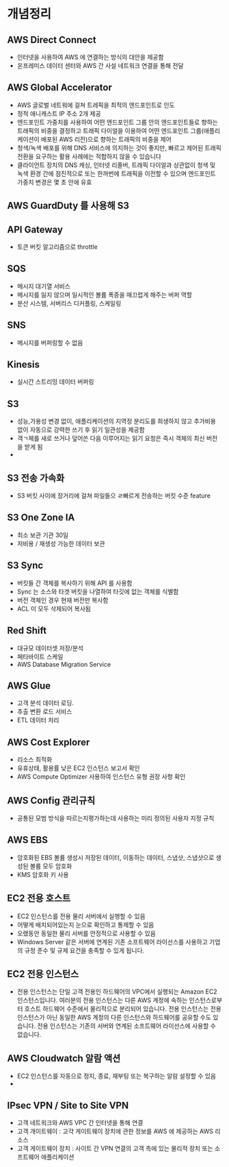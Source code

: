 # 개념정리

## AWS Direct Connect

- 인터넷을 사용하여 AWS 에 연결하는 방식의 대안을 제공함
- 온프레미스 데이터 센터와 AWS 간 사설 네트워크 연결을 통해 전달

## AWS Global Accelerator

- AWS 글로벌 네트워에 걸쳐 트레픽을 최적의 엔드포인트로 인도
- 정적 애니캐스트 IP 주소 2개 제공
- 엔드포인트 가중치를 사용하여 어떤 엔드포인트 그룹 안의 엔드포인트들로 향하는 트래픽의 비중을 결정하고 트래픽 다이얼을 이용하여 어떤 엔드포인트 그룹(애플리케이션이 배포된 AWS 리전)으로 향하는 트래픽의 비중을 제어
- 청색/녹색 배포를 위해 DNS 서비스에 의지하는 것이 좋지만, 빠르고 제어된 트래픽 전환을 요구하는 활용 사례에는 적합하지 않을 수 있습니다
- 클라이언트 장치의 DNS 캐싱, 인터넷 리졸버, 트래픽 다이얼과 상관없이 청색 및 녹색 환경 간에 점진적으로 또는 한꺼번에 트래픽을 이전할 수 있으며 엔드포인트 가중치 변경은 몇 초 안에 유효

## AWS GuardDuty 를 사용해 S3

## API Gateway

- 토큰 버킷 알고리즘으로 throttle

## SQS

- 메시지 대기열 서비스
- 메시지를 잃지 않으며 일시적인 볼륨 폭증을 매끄럽게 해주는 버퍼 역할
- 분산 시스템, 서버리스 디커플링, 스케일링

## SNS

- 메시지를 버퍼링할 수 없음

## Kinesis

- 실시간 스트리밍 데이터 버퍼링

## S3

- 성능,가용성 변경 없이, 애플리케이션의 지역정 분리도를 희생하지 않고 추가비용 없이 자동으로 강력한 쓰기 후 읽기 일관성을 제공함
- 객ㄱ체를 새로 쓰거나 덮어쓴 다음 이루어지는 읽기 요청은 즉시 객체의 최신 버전을 받게 됨
-

## S3 전송 가속화

- S3 버킷 사이에 장거리에 걸쳐 파일들으 ㄹ빠르게 전송하는 버킷 수준 feature

## S3 One Zone IA

- 최소 보관 기관 30일
- 저비용 / 재생성 가능한 데이터 보관

## S3 Sync

- 버킷들 간 객체를 복사하기 위해 API 를 사용함
- Sync 는 소스와 타겟 버킷을 나열하여 타깃에 없는 객체를 식별함
- 버전 객체인 경우 현재 버전만 복사함
- ACL 이 모두 삭제되어 복사됨

## Red Shift

- 대규모 데이터셋 저장/분석
- 페타바이트 스케일
- AWS Database Migration Service

## AWS Glue

- 고객 분석 데이터 로딩.
- 추출 변환 로드 서비스
- ETL 데이터 처리

## AWS Cost Explorer

- 리소스 최적화
- 유휴상태, 활용률 낮은 EC2 인스턴스 보고서 확인
- AWS Compute Optimizer 사용하여 인스턴스 유형 권장 사항 확인

## AWS Config 관리규칙

- 공통된 모범 방식을 따르는지평가하는데 사용하는 미리 정의된 사용자 지정 규칙

## AWS EBS

- 암호화된 EBS 볼륨 생성시 저장된 데이터, 이동하는 데이터, 스냅샷, 스냅샷으로 생성된 볼륨 모두 암호화
- KMS 암호화 키 사용

## EC2 전용 호스트

- EC2 인스턴스를 전용 물리 서버에서 실행할 수 있음
- 어떻게 배치되어있는지 눈으로 확인하고 통제할 수 있음
- 오랬동안 동일한 물리 서버를 안정적으로 사용할 수 있음
- Windows Server 같은 서버에 연계된 기존 소프트웨어 라이선스를 사용하고 기업의 규정 준수 및 규제 요건을 충족할 수 있게 됩니다.

## EC2 전용 인스턴스

- 전용 인스턴스는 단일 고객 전용인 하드웨어의 VPC에서 실행되는 Amazon EC2 인스턴스입니다. 여러분의 전용 인스턴스는 다른 AWS 계정에 속하는 인스턴스로부터 호스트 하드웨어 수준에서 물리적으로 분리되어 있습니다. 전용 인스턴스는 전용 인스턴스가 아닌 동일한 AWS 계정의 다른 인스턴스와 하드웨어를 공유할 수도 있습니다. 전용 인스턴스는 기존의 서버와 연계된 소프트웨어 라이선스에 사용할 수 없습니다.

## AWS Cloudwatch 알람 액션

- EC2 인스턴스를 자동으로 정지, 종료, 재부팅 또는 복구하는 알람 설정할 수 있음
-

## IPsec VPN / Site to Site VPN

- 고객 네트워크와 AWS VPC 간 인터넷을 통해 연결
- 고객 개이트웨이 : 고갹 게이트웨이 장치에 관한 정보를 AWS 에 제공하는 AWS 리소스
- 고객 게이트웨이 장치 : 사이트 간 VPN 연결의 고객 측에 있는 물리적 장치 또는 소프트웨어 애플리케이션
